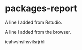 # packages-report

A line I added from Rstudio.

A line I added from the browser.

ieahvshsihsvilsrjrbli